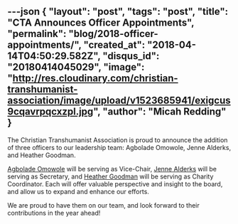 ---json
{
	"layout": "post",
	"tags": "post",
    "title": "CTA Announces Officer Appointments",
    "permalink": "blog/2018-officer-appointments/",
    "created_at": "2018-04-14T04:50:29.582Z",
    "disqus_id": "20180414045029",
    "image":  "http://res.cloudinary.com/christian-transhumanist-association/image/upload/v1523685941/exigcus9cqavrpqcxzpl.jpg",
    "author": "Micah Redding"
}
---
The Christian Transhumanist Association is proud to announce the addition of three officers to our leadership team: Agbolade Omowole, Jenne Alderks, and Heather Goodman. 

[Agbolade Omowole](https://www.christiantranshumanism.org/users/287) will be serving as Vice-Chair, [Jenne Alderks](https://www.christiantranshumanism.org/users/274) will be serving as Secretary, and [Heather Goodman](https://www.christiantranshumanism.org/users/291) will be serving as Charity Coordinator. Each will offer valuable perspective and insight to the board, and allow us to expand and enhance our efforts.

We are proud to have them on our team, and look forward to their contributions in the year ahead!
